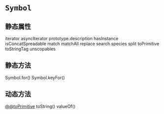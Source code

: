 # `Symbol`

## 静态属性
iterator
asyncIterator
prototype.description
hasInstance
isConcatSpreadable
match
matchAll
replace
search
species
split
toPrimitive
toStringTag
unscopables

## 静态方法
Symbol.for()
Symbol.keyFor()

## 动态方法
[@@toPrimitive]()
toString()
valueOf()
